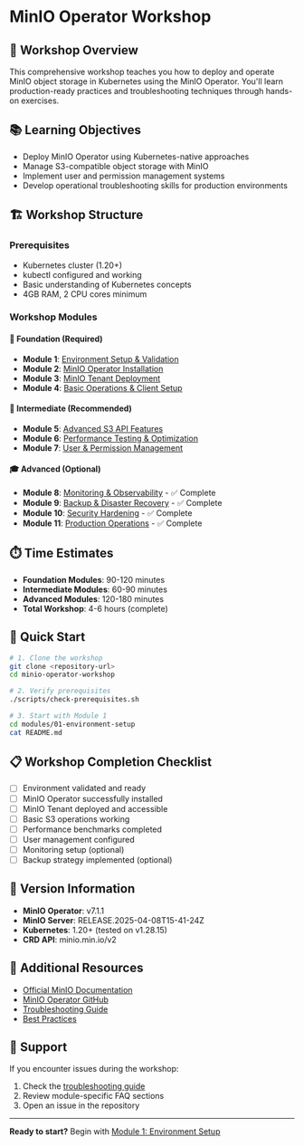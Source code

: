 # MinIO Operator Workshop

## 🎯 Workshop Overview

This comprehensive workshop teaches you how to deploy and operate MinIO object storage in Kubernetes using the MinIO Operator. You'll learn production-ready practices and troubleshooting techniques through hands-on exercises.

## 📚 Learning Objectives

- Deploy MinIO Operator using Kubernetes-native approaches
- Manage S3-compatible object storage with MinIO
- Implement user and permission management systems
- Develop operational troubleshooting skills for production environments

## 🏗️ Workshop Structure

### Prerequisites
- Kubernetes cluster (1.20+)
- kubectl configured and working
- Basic understanding of Kubernetes concepts
- 4GB RAM, 2 CPU cores minimum

### Workshop Modules

#### 🚀 Foundation (Required)
- **Module 1**: [Environment Setup & Validation](modules/01-environment-setup/)
- **Module 2**: [MinIO Operator Installation](modules/02-operator-installation/)
- **Module 3**: [MinIO Tenant Deployment](modules/03-tenant-deployment/)
- **Module 4**: [Basic Operations & Client Setup](modules/04-basic-operations/)

#### 🔧 Intermediate (Recommended)
- **Module 5**: [Advanced S3 API Features](modules/05-advanced-s3/)
- **Module 6**: [Performance Testing & Optimization](modules/06-performance-testing/)
- **Module 7**: [User & Permission Management](modules/07-user-management/)

#### 🎓 Advanced (Optional)
- **Module 8**: [Monitoring & Observability](modules/08-monitoring/) - ✅ Complete
- **Module 9**: [Backup & Disaster Recovery](modules/09-backup-recovery/) - ✅ Complete
- **Module 10**: [Security Hardening](modules/10-security/) - ✅ Complete
- **Module 11**: [Production Operations](modules/11-production-ops/) - ✅ Complete

## ⏱️ Time Estimates

- **Foundation Modules**: 90-120 minutes
- **Intermediate Modules**: 60-90 minutes  
- **Advanced Modules**: 120-180 minutes
- **Total Workshop**: 4-6 hours (complete)

## 🚀 Quick Start

```bash
# 1. Clone the workshop
git clone <repository-url>
cd minio-operator-workshop

# 2. Verify prerequisites
./scripts/check-prerequisites.sh

# 3. Start with Module 1
cd modules/01-environment-setup
cat README.md
```

## 📋 Workshop Completion Checklist

- [ ] Environment validated and ready
- [ ] MinIO Operator successfully installed
- [ ] MinIO Tenant deployed and accessible
- [ ] Basic S3 operations working
- [ ] Performance benchmarks completed
- [ ] User management configured
- [ ] Monitoring setup (optional)
- [ ] Backup strategy implemented (optional)

## 🔧 Version Information

- **MinIO Operator**: v7.1.1
- **MinIO Server**: RELEASE.2025-04-08T15-41-24Z
- **Kubernetes**: 1.20+ (tested on v1.28.15)
- **CRD API**: minio.min.io/v2

## 📖 Additional Resources

- [Official MinIO Documentation](https://docs.min.io/)
- [MinIO Operator GitHub](https://github.com/minio/operator)
- [Troubleshooting Guide](docs/troubleshooting.md)
- [Best Practices](docs/best-practices.md)

## 🤝 Support

If you encounter issues during the workshop:
1. Check the [troubleshooting guide](docs/troubleshooting.md)
2. Review module-specific FAQ sections
3. Open an issue in the repository

---

**Ready to start?** Begin with [Module 1: Environment Setup](modules/01-environment-setup/)
